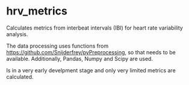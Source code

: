 # hrv_metrics
Calculates metrics from interbeat intervals (IBI) for heart rate variability analysis. 

The data processing uses functions from
https://github.com/Snijderfrey/pyPreprocessing,
so that needs to be available. Additionally, Pandas, Numpy and Scipy are used.

Is in a very early develpment stage and only very limited metrics are calculated.
